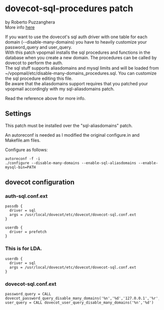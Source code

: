 # dovecot-sql-procedures patch

by Roberto Puzzanghera  
More info [here](https://notes.sagredo.eu/en/qmail-notes-185/installing-and-configuring-vpopmail-81.html)

If you want to use the dovecot's sql auth driver with one table for each domain (--disable-many-domains) you have
to heavily customize your password_query and user_query.  
With this patch vpopmail installs the sql procedures and functions in the database when you create a new domain.
The procedures can be called by dovecot to perform the auth.  
The sql stuff supports aliasdomains and mysql limits and will be loaded from ~/vpopmail/etc/disable-many-domains_procedures.sql.
You can customize the sql procedure editing this file.  
Be aware that the aliasdomains support requires that you patched your vpopmail accordingly with my
sql-aliasdomains patch.

Read the reference above for more info.

## Settings

This patch must be installed over the "sql-aliasdomains" patch.

An autoreconf is needed as I modified the original configure.in and Makefile.am files.

Configure as follows:

```
autoreconf -f -i
./configure --disable-many-domains --enable-sql-aliasdomains --enable-mysql-bin=PATH
```

## dovecot configuration

### auth-sql.conf.ext

```
passdb {
  driver = sql
  args = /usr/local/dovecot/etc/dovecot/dovecot-sql.conf.ext
}

userdb {
  driver = prefetch
}
```

### This is for LDA.

```
userdb {
  driver = sql
  args = /usr/local/dovecot/etc/dovecot/dovecot-sql.conf.ext
}

```
### dovecot-sql.conf.ext

```
password_query = CALL dovecot_password_query_disable_many_domains('%n','%d','127.0.0.1','%r','%a')
user_query = CALL dovecot_user_query_disable_many_domains('%n','%d')
```
